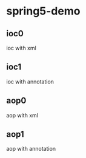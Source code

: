 # spring5-demo

## ioc0

ioc with xml

## ioc1

ioc with annotation

## aop0

aop with xml

## aop1

aop with annotation
